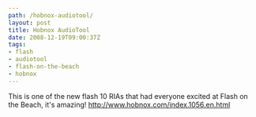 ```yaml
---
path: /hobnox-audiotool/
layout: post
title: Hobnox AudioTool
date: 2008-12-19T09:00:37Z
tags:
- flash
- audiotool
- flash-on-the-beach
- hobnox
---
```


<p>This is one of the new flash 10 RIAs that had everyone excited at Flash on the Beach, it's amazing! <a href="http://www.hobnox.com/index.1056.en.html">http://www.hobnox.com/index.1056.en.html</a></p>
